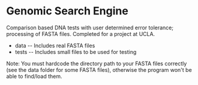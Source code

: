 # Genomic Search Engine
Comparison based DNA tests with user determined error tolerance; processing of FASTA files. Completed for a project at UCLA.

- data --		Includes real FASTA files
- tests --	Includes small files to be used for testing

Note: You must hardcode the directory path to your FASTA files correctly (see the data folder for some FASTA files), otherwise the program won't be able to find/load them.

